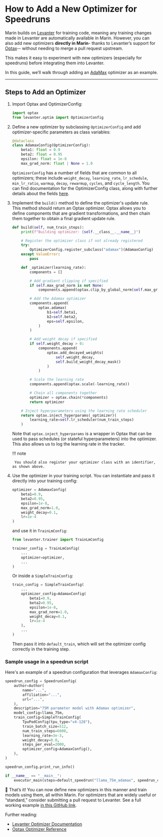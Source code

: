 # How to Add a New Optimizer for Speedruns

Marin builds on [Levanter](https://levanter.readthedocs.io/) for training code, meaning any training changes made in Levanter are automatically available in Marin. However, you can also add new optimizers **directly in Marin**- thanks to Levanter’s support for [Optax](https://optax.readthedocs.io/)-- without needing to merge a pull request upstream.

This makes it easy to experiment with new optimizers (especially for speedruns) before integrating them into Levanter.

In this guide, we’ll walk through adding an [AdaMax](https://optax.readthedocs.io/en/latest/api/optimizers.html#optax.adamax) optimizer as an example.

---

## Steps to Add an Optimizer

1. Import Optax and OptimizerConfig:

    ```python
    import optax
    from levanter.optim import OptimizerConfig
    ```

2. Define a new optimizer by subclassing `OptimizerConfig` and add optimizer-specific parameters as class variables:
    ```python
    @dataclass
    class AdamaxConfig(OptimizerConfig):
        beta1: float = 0.9
        beta2: float = 0.95
        epsilon: float = 1e-8
        max_grad_norm: float | None = 1.0
    ```

    `OptimizerConfig` has a number of fields that are common to all optimizers; these include `weight_decay`, `learning_rate`, `lr_schedule`, `min_lr_ratio`, `warmup`, `decay`, `rewarmup`, `cycles`, and `cycle_length`. You can find documentation for the OptimizerConfig class, along with further details about the fields [here](https://levanter.readthedocs.io/en/latest/reference/Configuration/#standard-options).

3. Implement the `build()` method to define the optimizer's update rule. This method should return an Optax optimizer. Optax allows you to define components that are gradient transformations, and then chain them together to obtain a final gradient update rule.

    ```python
    def build(self, num_train_steps):
        print(f"Building optimizer: {self.__class__.__name__}")

        # Register the optimizer class if not already registered
        try:
            OptimizerConfig.register_subclass("adamax")(AdamaxConfig)
        except ValueError:
            pass

        def _optimizer(learning_rate):
            components = []

            # Add gradient clipping if specified
            if self.max_grad_norm is not None:
                components.append(optax.clip_by_global_norm(self.max_grad_norm))

            # Add the Adamax optimizer
            components.append(
                optax.adamax(
                    b1=self.beta1,
                    b2=self.beta2,
                    eps=self.epsilon,
                )
            )

            # Add weight decay if specified
            if self.weight_decay > 0:
                components.append(
                    optax.add_decayed_weights(
                        self.weight_decay,
                        self.build_weight_decay_mask()
                    )
                )

            # Scale the learning rate
            components.append(optax.scale(-learning_rate))

            # Chain all components together
            optimizer = optax.chain(*components)
            return optimizer

        # Inject hyperparameters using the learning rate scheduler
        return optax.inject_hyperparams(_optimizer)(
            learning_rate=self.lr_scheduler(num_train_steps)
        )
    ```

    Note that `optax.inject_hyperparams` is a wrapper in Optax that can be used to pass schedules (or stateful hyperparameters) into the optimizer. This also allows us to log the learning rate in the tracker.

    !!! note

        You should also register your optimizer class with an identifier, as shown above.

4. Use the optimizer in your training script. You can instantiate and pass it directly into your training config:

    ```python
    optimizer = AdamaxConfig(
        beta1=0.9,
        beta2=0.95,
        epsilon=1e-8,
        max_grad_norm=1.0,
        weight_decay=0.1,
        lr=1e-4
    )
    ```

    and use it in `TrainLmConfig`:

    ```python
    from levanter.trainer import TrainLmConfig

    trainer_config = TrainLmConfig(
        ...
        optimizer=optimizer,
        ...
    )
    ```

    Or inside a `SimpleTrainConfig`:

    ```python
    train_config = SimpleTrainConfig(
        ...
        optimizer_config=AdamaxConfig(
            beta1=0.9,
            beta2=0.95,
            epsilon=1e-8,
            max_grad_norm=1.0,
            weight_decay=0.1,
            lr=1e-4
        ),
        ...
    )
    ```

    Then pass it into `default_train`, which will set the optimizer config correctly in the training step.

### Sample usage in a speedrun script

Here's an example of a speedrun configuration that leverages `AdamaxConfig`:

```python
speedrun_config = SpeedrunConfig(
    author=Author(
        name="...",
        affiliation="...",
        url="...",
    ),
    description="75M parameter model with Adamax optimizer",
    model_config=llama_75m,
    train_config=SimpleTrainConfig(
        TpuPodConfig(tpu_type="v4-128"),
        train_batch_size=512,
        num_train_steps=6000,
        learning_rate=3e-3,
        weight_decay=0.0,
        steps_per_eval=2000,
        optimizer_config=AdamaxConfig(),
    ),
)

speedrun_config.print_run_info()

if __name__ == "__main__":
    executor_main(steps=default_speedrun("llama_75m_adamax", speedrun_config))
```

🎉 That’s it! You can now define new optimizers in this manner and train models using them, all within Marin. For optimizers that are widely useful or “standard,” consider submitting a pull request to Levanter.
See a full working example [in this GitHub link](https://github.com/marin-community/marin/blob/main/experiments/speedrun/llama_75m_adamax/llama_75m_adamax.py).

Further reading:

- [Levanter Optimizer Documentation](https://levanter.readthedocs.io/en/latest/optimizers.html)
- [Optax Optimizer Reference](https://optax.readthedocs.io/en/latest/api/optimizers.html)
